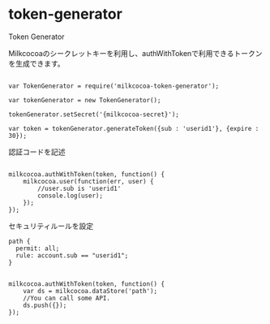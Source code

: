 # token-generator
Token Generator

Milkcocoaのシークレットキーを利用し、authWithTokenで利用できるトークンを生成できます。


```

var TokenGenerator = require('milkcocoa-token-generator');

var tokenGenerator = new TokenGenerator();

tokenGenerator.setSecret('{milkcocoa-secret}');

var token = tokenGenerator.generateToken({sub : 'userid1'}, {expire : 30});

```

認証コードを記述

```

milkcocoa.authWithToken(token, function() {
	milkcocoa.user(function(err, user) {
		//user.sub is 'userid1'
		console.log(user);
	});
});

```

セキュリティルールを設定

```
path {
  permit: all;
  rule: account.sub == "userid1";
}
```
```

milkcocoa.authWithToken(token, function() {
	var ds = milkcocoa.dataStore('path');
	//You can call some API.
	ds.push({});
});

```


